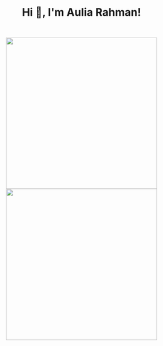 <h1 align="center">Hi 👋, I'm Aulia Rahman!</h1>
<br>

<p align = "center">
  <img src = "https://github-readme-stats.vercel.app/api?username=rhmnaulia&show_icons=true&theme=bear" width = 400>
  <img src = "https://github-readme-streak-stats.herokuapp.com?user=rhmnaulia&theme=dark&hide_border=true" width = 400>
</p>
